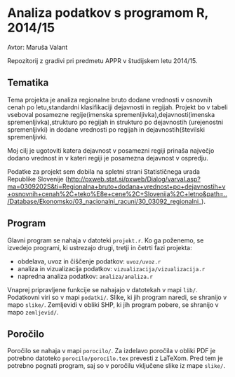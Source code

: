 # Analiza podatkov s programom R, 2014/15

Avtor: Maruša Valant

Repozitorij z gradivi pri predmetu APPR v študijskem letu 2014/15.

## Tematika

Tema projekta je analiza regionalne bruto dodane vrednosti v osnovnih cenah po letu,standardni klasifikaciji dejavnosti in regijah. Projekt bo v tabeli vseboval posamezne regije(imenska spremenljivka),dejavnosti(imenska spremenljivka),strukturo po regijah in strukturo po dejavnostih (urejenostni spremenljivki) in dodane vrednosti po regijah in dejavnostih(številski spremenljivki.

Moj cilj je ugotoviti katera dejavnost v posamezni regiji prinaša največjo dodano vrednost in v kateri regiji je posamezna dejavnost v ospredju.

Podatke za projekt sem dobila na spletni strani Statističnega urada Republike Slovenije (http://pxweb.stat.si/pxweb/Dialog/varval.asp?ma=0309202S&ti=Regionalna+bruto+dodana+vrednost+po+dejavnostih+v+osnovnih+cenah%2C+teko%E8e+cene%2C+Slovenija%2C+letno&path=../Database/Ekonomsko/03_nacionalni_racuni/30_03092_regionalni_).
## Program

Glavni program se nahaja v datoteki `projekt.r`. Ko ga poženemo, se izvedejo
programi, ki ustrezajo drugi, tretji in četrti fazi projekta:

* obdelava, uvoz in čiščenje podatkov: `uvoz/uvoz.r`
* analiza in vizualizacija podatkov: `vizualizacija/vizualizacija.r`
* napredna analiza podatkov: `analiza/analiza.r`

Vnaprej pripravljene funkcije se nahajajo v datotekah v mapi `lib/`. Podatkovni
viri so v mapi `podatki/`. Slike, ki jih program naredi, se shranijo v mapo
`slike/`. Zemljevidi v obliki SHP, ki jih program pobere, se shranijo v mapo
`zemljevid/`.

## Poročilo

Poročilo se nahaja v mapi `porocilo/`. Za izdelavo poročila v obliki PDF je
potrebno datoteko `porocilo/porocilo.tex` prevesti z LaTeXom. Pred tem je
potrebno pognati program, saj so v poročilu vključene slike iz mape `slike/`.
